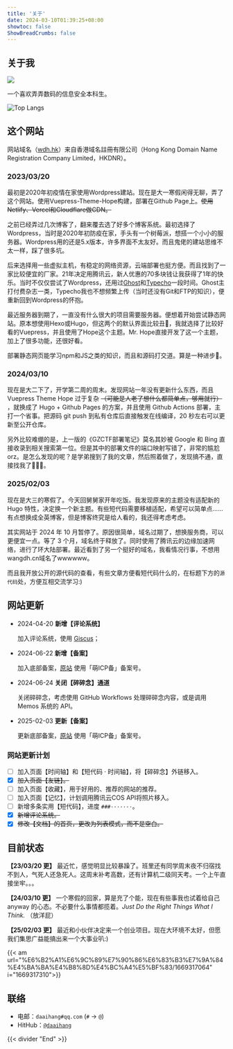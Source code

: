 ```yaml
---
title: '关于'
date: 2024-03-10T01:39:25+08:00
showtoc: false
ShowBreadCrumbs: false
---
```


## 关于我

[![](https://img.shields.io/badge/GitHub-Daaihang%20Wong-brightgreen)](https://github.com/daaihang)

一个喜欢弄弄数码的信息安全本科生。

![Top Langs](https://github-readme-stats.vercel.app/api/top-langs/?username=daaihang)

## 这个网站

网站域名（[wdh.hk](http://wdh.hk)）来自香港域名註冊有限公司（Hong Kong Domain Name Registration Company Limited，HKDNR）。

### 2023/03/20

最初是2020年初疫情在家使用Wordpress建站。现在是大一寒假闲得无聊，弄了这个网站。使用Vuepress-Theme-Hope构建，部署在Github Page上。~~使用Netlify、Vercel和Cloudflare做CDN。~~

之前已经弄过几次博客了，翻来覆去选了好多个博客系统。最初选择了Wordpress，当时是2020年初防疫在家，手头有一个树莓派，想搭一个小小的服务器。Wordpress用的还是5.x版本，许多界面不太友好。而且鬼佬的建站思维不太一样，踩了很多坑。

后来选择用一些虚拟主机，有稳定的网络资源，云端部署也挺方便。而且找到了一家比较便宜的厂家。21年决定用腾讯云，新人优惠的70多块钱让我获得了1年的快乐。当时不仅仅尝试了Wordpress，还用过[Ghost](https://ghost.org/)和[Typecho](https://typecho.org/)一段时间。Ghost主打付费杂志一类，Typecho我也不想频繁上传（当时还没有Git和FTP的知识），便重新回到Wordpress的怀抱。

最近服务器到期了，一直没有什么很大的项目需要服务器。便想着开始尝试静态网站。原本想使用Hexo或Hugo，但这两个的默认界面比较丑🤣，我就选择了比较好看的Vuepress，并且使用了Hope这个主题。Mr. Hope直接开发了这一个主题，加上了很多功能，还很好看。

部署静态网页能学习npm和JS之类的知识，而且和源码打交道。算是一种进步🙊。

### 2024/03/10

现在是大二下了，开学第二周的周末。发现网站一年没有更新什么东西，而且 Vuepress Theme Hope 过于复杂 ~~（可能是人老了想什么都简单点，够用就行）~~ ，就换成了 Hugo + Github Pages 的方案，并且使用 Github Actions 部署，主打一个省事。把源码 git push 到私有仓库后直接触发在线编译，20 秒左右可以更新至公开仓库。

另外比较难绷的是，上一版的《GZCTF部署笔记》莫名其妙被 Google 和 Bing 直接收录到相关搜索第一位。但是其中的部署文件的端口映射写错了，非常的尴尬 orz。是怎么发现的呢？是学弟搜到了我的文章，然后照着做了，发现搞不通，直接找我了🙈🙉🙊。

### 2025/02/03

现在是大三的寒假了。今天回舅舅家开年吃饭。我发现原来的主题没有适配新的 Hugo 特性，决定换一个新主题。有些短代码需要移植适配，希望可以简单点……有点想换成全英博客，但是博客终究是给人看的，我还得考虑考虑。

其实网站于 2024 年 10 月暂停了。原因很简单，域名过期了，想换服务商，可以更便宜一点。等了 3 个月，域名终于释放了。同时使用了腾讯云的边缘加速网络，进行了环大陆部署。最近看到了另一个挺好的域名，我看情况行事，不想用wangdh.cn域名了wwwwww。

而且我开放公开的源代码的查看，有些文章方便看短代码什么的，在标题下方的`源代码`处，方便互相交流学习:)

## 网站更新

- 2024-04-20 **新增【评论系统】**
  
  加入评论系统，使用 [Giscus](https://giscus.app/zh-CN)；

- 2024-06-22 **新增【备案】**

  加入底部备案，[原站](https://wdh.hk) 使用「萌ICP备」备案号。

- 2024-06-24 **关闭【碎碎念】通道**

  关闭碎碎念，考虑使用 GitHub Workflows 处理碎碎念内容，或是调用 Memos 系统的 API。

- 2025-02-03 **更新【备案】**

  更新底部备案，[原站](https://wdh.hk) 使用「萌ICP备」备案号。


### 网站更新计划

- [ ] 加入页面【时间轴】和【短代码 · 时间轴】，将【碎碎念】外链移入。
- [x] ~~加入页面【友链】。~~
- [ ] 加入页面【收藏】，用于好用的、推荐的网站的推荐。
- [ ] 加入页面【记忆】，计划调用腾讯云COS API将照片移入。
- [ ] 新增多条实用【短代码】，进度 `###·······`。
- [x] ~~新增评论系统。~~
- [x] ~~修改【文档】的首页，更改为列表模式，而不是空白。~~

## 目前状态

**【23/03/20 更】** 最近忙，感觉明显比较暴躁了。班里还有同学周末夜不归宿找不到人，气死人还急死人。这周末补考高数，还有计算机二级同天考。一个上午直接坐牢。。。

**【24/03/10 更】** 一个寒假的回家，算是充了个能，现在有些事我也试着给自己 anyway 的心态。不必要什么事情都揽着。*Just Do the Right Things What I Think.* （放洋屁）

**【25/02/03 更】** 最近和小伙伴决定来一个创业项目。现在大环境不太好，但愿我们集思广益能搞出来一个大事业叭:)

{{< am url="%E6%B2%A1%E6%9C%89%E7%90%86%E6%83%B3%E7%9A%84%E4%BA%BA%E4%B8%8D%E4%BC%A4%E5%BF%83/1669317064" i="1669317310">}}

## 联络

- 电邮：`daaihang#qq.com` (`#` -> `@`)
- HitHub：[`@daaihang`](https://github.com/daaihang)

{{< divider "End" >}}
